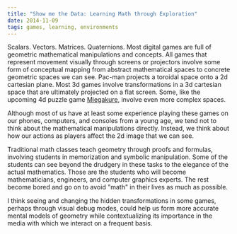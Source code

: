 ```yaml
---
title: "Show me the Data: Learning Math through Exploration"
date: 2014-11-09
tags: games, learning, environments
---
```


Scalars. Vectors. Matrices. Quaternions. Most digital games are full of geometric mathematical manipulations and concepts. All games that represent movement visually through screens or projectors involve some form of conceptual mapping from abstract mathematical spaces to concrete geometric spaces we can see. Pac-man projects a toroidal space onto a 2d cartesian plane. Most 3d games involve transformations in a 3d cartesian space that are ultimately projected on a flat screen. Some, like the upcoming 4d puzzle game [Miegakure](http://miegakure.com), involve even more complex spaces.

Although most of us have at least some experience playing these games on our phones, computers, and consoles from a young age, we tend not to think about the mathematical manipulations directly. Instead, we think about how our actions as players affect the 2d image that we can see.

Traditional math classes teach geometry through proofs and formulas, involving students in memorization and symbolic manipulation. Some of the students can see beyond the drudgery in these tasks to the elegance of the actual mathematics. Those are the students who will become mathematicians, engineers, and computer graphics experts. The rest become bored and go on to avoid "math" in their lives as much as possible.

I think seeing and changing the hidden transformations in some games, perhaps through visual debug modes, could help us form more accurate mental models of geometry while contextualizing its importance in the media with which we interact on a frequent basis.